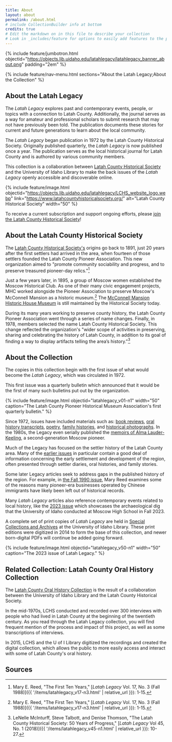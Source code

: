```yaml
---
title: About
layout: about
permalink: /about.html
# include CollectionBuilder info at bottom
credits: true
# Edit the markdown on in this file to describe your collection
# Look in _includes/feature for options to easily add features to the page
---
```


{% include feature/jumbotron.html objectid="https://objects.lib.uidaho.edu/latahlegacy/latahlegacy_banner_about.png" padding="2em" %} 

{% include feature/nav-menu.html sections="About the Latah Legacy;About the Collection" %}

## About the Latah Legacy

The *Latah Legacy* explores past and contemporary events, people, or topics with a connection to Latah County. Additionally, the journal serves as a way for amateur and professional scholars to submit research that may not have previously been told. The publication documents these stories for current and future generations to learn about the local community.
 
The *Latah Legacy* began publication in 1972 by the Latah County Historical Society. Originally published quarterly, the *Latah Legacy* is now published once a year. The publication serves as the local historical journal for Latah County and is authored by various community members.

This collection is a collaboration between [Latah County Historical Society](https://www.latahcountyhistoricalsociety.org/) and the University of Idaho Library to make the back issues of the *Latah Legacy* openly accessible and discoverable online.

{% include feature/image.html objectid="https://objects.lib.uidaho.edu/latahlegacy/LCHS_website_logo.webp" link="https://www.latahcountyhistoricalsociety.org/" alt="Latah County Historical Society" width="50" %}

To receive a current subscription and support ongoing efforts, please [join the Latah County Historical Society](https://www.latahcountyhistoricalsociety.org/support)!

## About the Latah County Historical Society

The [Latah County Historical Society's](https://www.latahcountyhistoricalsociety.org/) origins go back to 1891, just 20 years after the first settlers had arrived in the area, when fourteen of those settlers founded the Latah County Pioneer Association. This new organization aimed to "promote community sociability and progress, and to preserve treasured pioneer-day relics."[^1]

Just a few years later, in 1895, a group of Moscow women established the Moscow Historical Club. As one of their many civic engagement projects, MHC worked alongside the Pioneer Association to preserve Moscow's McConnell Mansion as a historic museum.[^1] The [McConnell Mansion Historic House Museum](https://www.latahcountyhistoricalsociety.org/museum) is still maintained by the Historical Society today. 

During its many years working to preserve county history, the Latah County Pioneer Association went through a series of name changes. Finally, in 1978, members selected the name Latah County Historical Society. This change reflected the organization's "wider scope of activities in preserving, sharing and celebrating the history of Latah County, in addition to its goal of finding a way to display artifacts telling the area’s history."[^2]

## About the Collection

The copies in this collection begin with the first issue of what would become the *Latah Legacy*, which was circulated in 1972. 

This first issue was a quarterly bulletin which announced that it would be the first of many such bulletins put out by the organization.

{% include feature/image.html objectid="latahlegacy_v01-n1" width="50" caption="The Latah County Pioneer Historical Museum Association's first quarterly bulletin." %}

Since 1972, issues have included materials such as: [book reviews](https://www.lib.uidaho.edu/digital/latahlegacy/items/latahlegacy_v05-n2.html), [oral history transcripts](https://www.lib.uidaho.edu/digital/latahlegacy/items/latahlegacy_v28-n2.html), [poetry](https://www.lib.uidaho.edu/digital/latahlegacy/items/latahlegacy_v49-n1.html), [family histories](https://www.lib.uidaho.edu/digital/latahlegacy/items/latahlegacy_v29.html), and [historical photographs](https://www.lib.uidaho.edu/digital/latahlegacy/items/latahlegacy_v19-n1.html). In the 1980s, the Legacy even serially published the [memoirs of Alma Lauder-Keeling](https://www.lib.uidaho.edu/digital/latahlegacy/items/latahlegacy_v12-n2.html), a second-generation Moscow pioneer. 

Much of the Legacy has focused on the settler history of the Latah County area. Many of the [earlier issues](https://www.lib.uidaho.edu/digital/latahlegacy/items/latahlegacy_v04-n3.html) in particular contain a good deal of information concerning the early settlement and development of the region, often presented through settler diaries, oral histories, and family stories. 

Some later Legacy articles seek to address gaps in the published history of the region. For example, in [the Fall 1990 issue](https://www.lib.uidaho.edu/digital/latahlegacy/items/latahlegacy_v19-n1.html), Mary Reed examines some of the reasons many pioneer-era businesses operated by Chinese immigrants have likely been left out of historical records.  

Many *Latah Legacy* articles also reference contemporary events related to local history, like the [2023 issue](https://www.lib.uidaho.edu/digital/latahlegacy/items/latahlegacy_v50-n1.html) which showcases the archaeological dig that the University of Idaho conducted at Moscow High School in Fall 2023.

A complete set of print copies of *Latah Legacy* are held in [Special Collections and Archives](https://www.lib.uidaho.edu/special-collections/) at the University of Idaho Library.
These print editions were digitized in 2014 to form the base of this collection, and newer born-digital PDFs will continue be added going forward.

{% include feature/image.html objectid="latahlegacy_v50-n1" width="50" caption="The 2023 issue of Latah Legacy." %}

## Related Collection: Latah County Oral History Collection

The [Latah County Oral History Collection](https://www.lib.uidaho.edu/digital/lcoh/) is the result of a collaboration between the University of Idaho Library and the Latah County Historical Society. 

In the mid-1970s, LCHS conducted and recorded over 300 interviews with people who had lived in Latah County at the beginning of the twentieth century. As you read through the Latah Legacy collection, you will find frequent mention of the process and impact of this project, as well as some transcriptions of interviews. 

In 2015, LCHS and the U of I Library digitized the recordings and created the digital collection, which allows the public to more easily access and interact with some of Latah County's oral history.

## Sources

[^1]: Mary E. Reed, "The First Ten Years," [*Latah Legacy* Vol. 17, No. 3 (Fall 1988)]({{ '/items/latahlegacy_v17-n3.html' | relative_url }}): 1-15.
[^2]: LeNelle McInturff, Steve Talbott, and Denise Thomson, "The Latah County Historical Society: 50 Years of Progress," [*Latah Legacy* Vol 45, No. 1 (2018)]({{ '/items/latahlegacy_v45-n1.html' | relative_url }}): 10-27.
